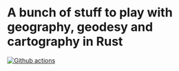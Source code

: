 # A bunch of stuff to play with geography, geodesy and cartography in Rust

[![Github actions](https://github.com/tsionyx/geod/workflows/Rust/badge.svg)](https://github.com/tsionyx/geod/actions?query=workflow%3A%22Rust%22)
